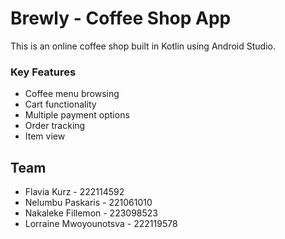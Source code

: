 # Brewly - Coffee Shop App
This is an online coffee shop built in Kotlin using Android Studio.

### Key Features
- Coffee menu browsing
- Cart functionality
- Multiple payment options
- Order tracking
- Item view


## Team

- Flavia Kurz - 222114592
- Nelumbu Paskaris - 221061010
- Nakaleke Fillemon - 223098523
- Lorraine Mwoyounotsva - 222119578
